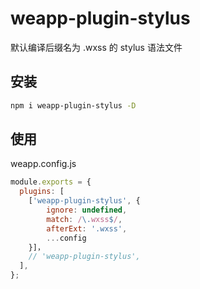# weapp-plugin-stylus

默认编译后缀名为 .wxss 的 stylus 语法文件

## 安装 

```bash
npm i weapp-plugin-stylus -D
```

## 使用

weapp.config.js

```js
module.exports = {
  plugins: [
    ['weapp-plugin-stylus', {
        ignore: undefined,
        match: /\.wxss$/,
        afterExt: '.wxss',
        ...config
    }]，
    // 'weapp-plugin-stylus',
  ],
};
```